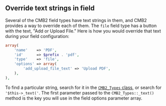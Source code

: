 ## Override text strings in field
Several of the CMB2 field types have text strings in them, and CMB2 provides a way to override each of them.
The `file` field type has a button with the text, "Add or Upload File." Here is how you would override that text during your field configuration:

```php
array(
	'name'    => 'PDF',
	'id'      => $prefix . 'pdf',
	'type'    => 'file',
	'options' => array(
		'add_upload_file_text' => 'Upload PDF',
	),
),
```

To find a particular string, search for it in the [`CMB2_Types` class](https://github.com/WebDevStudios/CMB2/blob/master/includes/CMB2_Types.php), or search for `'$this->_text('`. The first parameter passed to the `CMB2_Types::_text()` method is the key you will use in the field options parameter array.